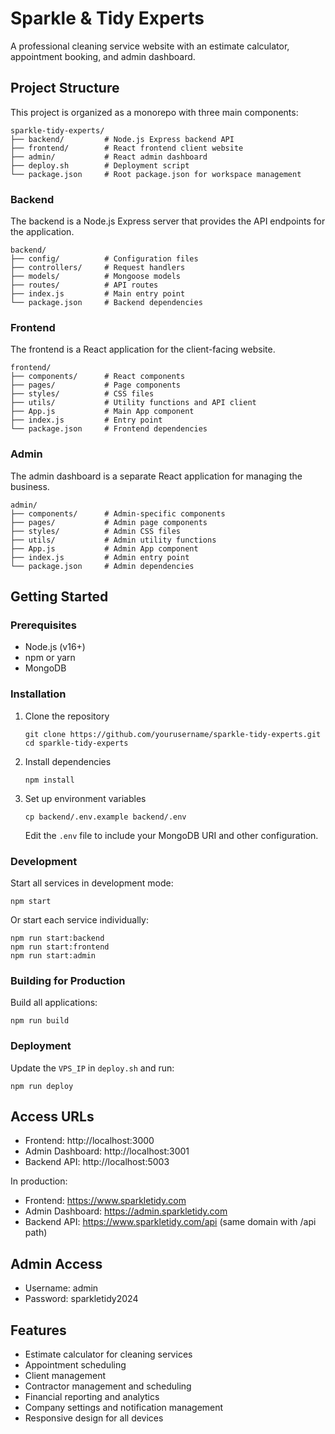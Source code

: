 # Sparkle & Tidy Experts

A professional cleaning service website with an estimate calculator, appointment booking, and admin dashboard.

## Project Structure

This project is organized as a monorepo with three main components:

```
sparkle-tidy-experts/
├── backend/         # Node.js Express backend API
├── frontend/        # React frontend client website
├── admin/           # React admin dashboard
├── deploy.sh        # Deployment script
└── package.json     # Root package.json for workspace management
```

### Backend

The backend is a Node.js Express server that provides the API endpoints for the application.

```
backend/
├── config/          # Configuration files
├── controllers/     # Request handlers
├── models/          # Mongoose models
├── routes/          # API routes
├── index.js         # Main entry point
└── package.json     # Backend dependencies
```

### Frontend

The frontend is a React application for the client-facing website.

```
frontend/
├── components/      # React components
├── pages/           # Page components
├── styles/          # CSS files
├── utils/           # Utility functions and API client
├── App.js           # Main App component
├── index.js         # Entry point
└── package.json     # Frontend dependencies
```

### Admin

The admin dashboard is a separate React application for managing the business.

```
admin/
├── components/      # Admin-specific components
├── pages/           # Admin page components
├── styles/          # Admin CSS files
├── utils/           # Admin utility functions
├── App.js           # Admin App component
├── index.js         # Admin entry point
└── package.json     # Admin dependencies
```

## Getting Started

### Prerequisites

- Node.js (v16+)
- npm or yarn
- MongoDB

### Installation

1. Clone the repository
   ```
   git clone https://github.com/yourusername/sparkle-tidy-experts.git
   cd sparkle-tidy-experts
   ```

2. Install dependencies
   ```
   npm install
   ```

3. Set up environment variables
   ```
   cp backend/.env.example backend/.env
   ```
   Edit the `.env` file to include your MongoDB URI and other configuration.

### Development

Start all services in development mode:
```
npm start
```

Or start each service individually:
```
npm run start:backend
npm run start:frontend
npm run start:admin
```

### Building for Production

Build all applications:
```
npm run build
```

### Deployment

Update the `VPS_IP` in `deploy.sh` and run:
```
npm run deploy
```

## Access URLs

- Frontend: http://localhost:3000
- Admin Dashboard: http://localhost:3001
- Backend API: http://localhost:5003

In production:
- Frontend: https://www.sparkletidy.com
- Admin Dashboard: https://admin.sparkletidy.com
- Backend API: https://www.sparkletidy.com/api (same domain with /api path)

## Admin Access

- Username: admin
- Password: sparkletidy2024

## Features

- Estimate calculator for cleaning services
- Appointment scheduling
- Client management
- Contractor management and scheduling
- Financial reporting and analytics
- Company settings and notification management
- Responsive design for all devices 